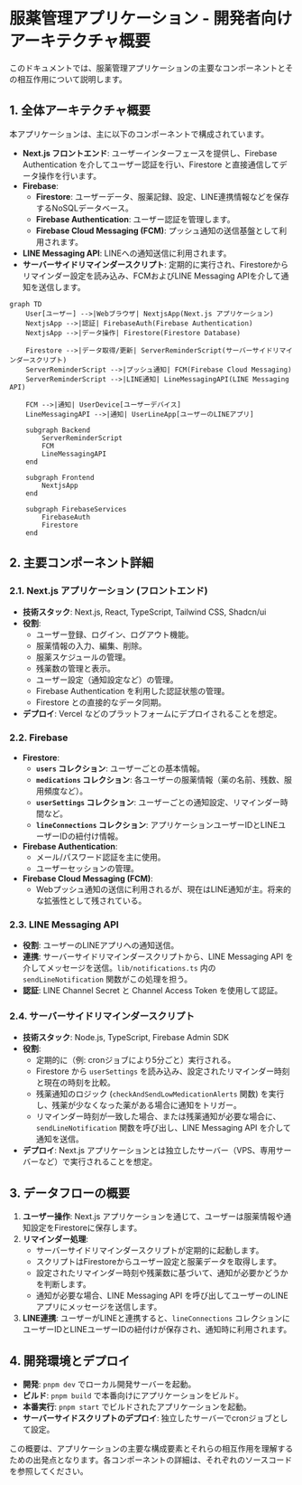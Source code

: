 # 服薬管理アプリケーション - 開発者向けアーキテクチャ概要

このドキュメントでは、服薬管理アプリケーションの主要なコンポーネントとその相互作用について説明します。

## 1. 全体アーキテクチャ概要

本アプリケーションは、主に以下のコンポーネントで構成されています。

- **Next.js フロントエンド**: ユーザーインターフェースを提供し、Firebase Authentication を介してユーザー認証を行い、Firestore と直接通信してデータ操作を行います。
- **Firebase**:
    - **Firestore**: ユーザーデータ、服薬記録、設定、LINE連携情報などを保存するNoSQLデータベース。
    - **Firebase Authentication**: ユーザー認証を管理します。
    - **Firebase Cloud Messaging (FCM)**: プッシュ通知の送信基盤として利用されます。
- **LINE Messaging API**: LINEへの通知送信に利用されます。
- **サーバーサイドリマインダースクリプト**: 定期的に実行され、Firestoreからリマインダー設定を読み込み、FCMおよびLINE Messaging APIを介して通知を送信します。

```mermaid
graph TD
    User[ユーザー] -->|Webブラウザ| NextjsApp(Next.js アプリケーション)
    NextjsApp -->|認証| FirebaseAuth(Firebase Authentication)
    NextjsApp -->|データ操作| Firestore(Firestore Database)

    Firestore -->|データ取得/更新| ServerReminderScript(サーバーサイドリマインダースクリプト)
    ServerReminderScript -->|プッシュ通知| FCM(Firebase Cloud Messaging)
    ServerReminderScript -->|LINE通知| LineMessagingAPI(LINE Messaging API)

    FCM -->|通知| UserDevice[ユーザーデバイス]
    LineMessagingAPI -->|通知| UserLineApp[ユーザーのLINEアプリ]

    subgraph Backend
        ServerReminderScript
        FCM
        LineMessagingAPI
    end

    subgraph Frontend
        NextjsApp
    end

    subgraph FirebaseServices
        FirebaseAuth
        Firestore
    end
```

## 2. 主要コンポーネント詳細

### 2.1. Next.js アプリケーション (フロントエンド)

- **技術スタック**: Next.js, React, TypeScript, Tailwind CSS, Shadcn/ui
- **役割**:
    - ユーザー登録、ログイン、ログアウト機能。
    - 服薬情報の入力、編集、削除。
    - 服薬スケジュールの管理。
    - 残薬数の管理と表示。
    - ユーザー設定（通知設定など）の管理。
    - Firebase Authentication を利用した認証状態の管理。
    - Firestore との直接的なデータ同期。
- **デプロイ**: Vercel などのプラットフォームにデプロイされることを想定。

### 2.2. Firebase

- **Firestore**:
    - **`users` コレクション**: ユーザーごとの基本情報。
    - **`medications` コレクション**: 各ユーザーの服薬情報（薬の名前、残数、服用頻度など）。
    - **`userSettings` コレクション**: ユーザーごとの通知設定、リマインダー時間など。
    - **`lineConnections` コレクション**: アプリケーションユーザーIDとLINEユーザーIDの紐付け情報。
- **Firebase Authentication**:
    - メール/パスワード認証を主に使用。
    - ユーザーセッションの管理。
- **Firebase Cloud Messaging (FCM)**:
    - Webプッシュ通知の送信に利用されるが、現在はLINE通知が主。将来的な拡張性として残されている。

### 2.3. LINE Messaging API

- **役割**: ユーザーのLINEアプリへの通知送信。
- **連携**: サーバーサイドリマインダースクリプトから、LINE Messaging API を介してメッセージを送信。`lib/notifications.ts` 内の `sendLineNotification` 関数がこの処理を担う。
- **認証**: LINE Channel Secret と Channel Access Token を使用して認証。

### 2.4. サーバーサイドリマインダースクリプト

- **技術スタック**: Node.js, TypeScript, Firebase Admin SDK
- **役割**:
    - 定期的に（例: cronジョブにより5分ごと）実行される。
    - Firestore から `userSettings` を読み込み、設定されたリマインダー時刻と現在の時刻を比較。
    - 残薬通知のロジック (`checkAndSendLowMedicationAlerts` 関数) を実行し、残薬が少なくなった薬がある場合に通知をトリガー。
    - リマインダー時刻が一致した場合、または残薬通知が必要な場合に、`sendLineNotification` 関数を呼び出し、LINE Messaging API を介して通知を送信。
- **デプロイ**: Next.js アプリケーションとは独立したサーバー（VPS、専用サーバーなど）で実行されることを想定。

## 3. データフローの概要

1.  **ユーザー操作**: Next.js アプリケーションを通じて、ユーザーは服薬情報や通知設定をFirestoreに保存します。
2.  **リマインダー処理**:
    - サーバーサイドリマインダースクリプトが定期的に起動します。
    - スクリプトはFirestoreからユーザー設定と服薬データを取得します。
    - 設定されたリマインダー時刻や残薬数に基づいて、通知が必要かどうかを判断します。
    - 通知が必要な場合、LINE Messaging API を呼び出してユーザーのLINEアプリにメッセージを送信します。
3.  **LINE連携**: ユーザーがLINEと連携すると、`lineConnections` コレクションにユーザーIDとLINEユーザーIDの紐付けが保存され、通知時に利用されます。

## 4. 開発環境とデプロイ

- **開発**: `pnpm dev` でローカル開発サーバーを起動。
- **ビルド**: `pnpm build` で本番向けにアプリケーションをビルド。
- **本番実行**: `pnpm start` でビルドされたアプリケーションを起動。
- **サーバーサイドスクリプトのデプロイ**: 独立したサーバーでcronジョブとして設定。

この概要は、アプリケーションの主要な構成要素とそれらの相互作用を理解するための出発点となります。各コンポーネントの詳細は、それぞれのソースコードを参照してください。
